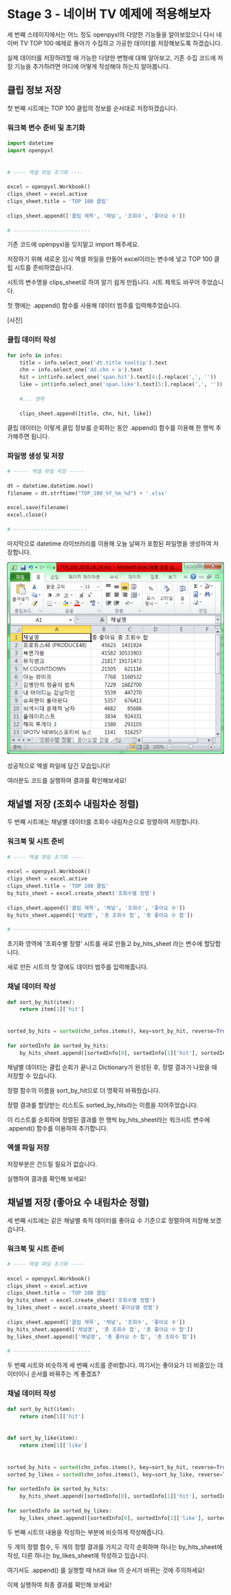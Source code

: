 # Stage 3 - 네이버 TV 예제에 적용해보자

세 번째 스테이지에서는 어느 정도 openpyxl의 다양한 기능들을 알아보았으니 다시 네이버 TV TOP 100 예제로 돌아가 수집하고 가공한 데이터를 저장해보도록 하겠습니다.

실제 데이터를 저장하려할 때 가능한 다양한 변형에 대해 알아보고, 기존 수집 코드에 저장 기능을 추가하려면 어디에 어떻게 작성해야 하는지 알아봅니다.

## 클립 정보 저장

첫 번째 시트에는 TOP 100 클립의 정보를 순서대로 저장하겠습니다.

### 워크북 변수 준비 및 초기화

```python
import datetime
import openpyxl


# ---- 엑셀 파일 초기화 ----

excel = openpyxl.Workbook()
clips_sheet = excel.active
clips_sheet.title = 'TOP 100 클립'

clips_sheet.append(['클립 제목', '채널', '조회수', '좋아요 수'])

# -------------------------
```

기존 코드에 openpyxl을 잊지말고 import 해주세요.

저장하기 위해 새로운 임시 엑셀 파일을 만들어 excel이라는 변수에 넣고 TOP 100 클립 시트를 준비하였습니다.

시트의 변수명을 clips\_sheet로 하여 알기 쉽게 만듭니다. 시트 제목도 바꾸어 주었습니다.

첫 행에는 .append\(\) 함수를 사용해 데이터 범주를 입력해주었습니다.

\[사진\]

### 클립 데이터 작성

```python
for info in infos:
    title = info.select_one('dt.title tooltip').text
    chn = info.select_one('dd.chn > a').text
    hit = int(info.select_one('span.hit').text[4:].replace(',', ''))
    like = int(info.select_one('span.like').text[5:].replace(',', ''))

    #... 생략

    clips_sheet.append([title, chn, hit, like])
```

클립 데이터는 이렇게 클립 정보를 순회하는 동안 .append\(\) 함수를 이용해 한 행씩 추가해주면 됩니다.

### 파일명 생성 및 저장

```python
# ----- 엑셀 파일 저장 -----

dt = datetime.datetime.now()
filename = dt.strftime("TOP_100_%Y_%m_%d") + '.xlsx'

excel.save(filename)
excel.close()

# ------------------------
```

마지막으로 datetime 라이브러리를 이용해 오늘 날짜가 포함된 파일명을 생성하여 저장합니다.

![](../.gitbook/assets/image%20%28114%29.png)

성공적으로 엑셀 파일에 담긴 모습입니다!

여러분도 코드를 실행하여 결과를 확인해보세요!

## 채널별 저장 \(조회수 내림차순 정렬\)

두 번째 시트에는 채널별 데이터를 조회수 내림차순으로 정렬하여 저장합니다.

### 워크북 및 시트 준비

```python
# ---- 엑셀 파일 초기화 ----

excel = openpyxl.Workbook()
clips_sheet = excel.active
clips_sheet.title = 'TOP 100 클립'
by_hits_sheet = excel.create_sheet('조회수별 정렬')

clips_sheet.append(['클립 제목', '채널', '조회수', '좋아요 수'])
by_hits_sheet.append(['채널명', '총 조회수 합', '총 좋아요 수 합'])

# -------------------------
```

초기화 영역에 '조회수별 정렬' 시트를 새로 만들고 by\_hits\_sheet 라는 변수에 할당합니다.

새로 만든 시트의 첫 열에도 데이터 범주를 입력해줍니다.

### 채널 데이터 작성

```python
def sort_by_hit(item):
    return item[1]['hit']


sorted_by_hits = sorted(chn_infos.items(), key=sort_by_hit, reverse=True)

for sortedInfo in sorted_by_hits:
    by_hits_sheet.append([sortedInfo[0], sortedInfo[1]['hit'], sortedInfo[1]['like']])
```

채널별 데이터는 클립 순회가 끝나고 Dictionary가 완성된 후, 정렬 결과가 나왔을 때 저장할 수 있습니다.

정렬 함수의 이름을 sort\_by\_hit으로 더 명확히 바꿔줬습니다.

정렬 결과를 할당받는 리스트도 sorted\_by\_hits라는 이름을 지어주었습니다.

이 리스트를 순회하며 정렬된 결과를 한 행씩 by\_hits\_sheet라는 워크시트 변수에 .append\(\) 함수를 이용하여 추가합니다.

### 엑셀 파일 저장

저장부분은 건드릴 필요가 없습니다.

실행하여 결과를 확인해 보세요!

## 채널별 저장 \(좋아요 수 내림차순 정렬\)

세 번째 시트에는 같은 채널별 축적 데이터를 좋아요 수 기준으로 정렬하여 저장해 보겠습니다.

### 워크북 및 시트 준비

```python
# ---- 엑셀 파일 초기화 ----

excel = openpyxl.Workbook()
clips_sheet = excel.active
clips_sheet.title = 'TOP 100 클립'
by_hits_sheet = excel.create_sheet('조회수별 정렬')
by_likes_sheet = excel.create_sheet('좋아요별 정렬')

clips_sheet.append(['클립 제목', '채널', '조회수', '좋아요 수'])
by_hits_sheet.append(['채널명', '총 조회수 합', '총 좋아요 수 합'])
by_likes_sheet.append(['채널명', '총 좋아요 수 합', '총 조회수 합'])

# -------------------------
```

두 번째 시트와 비슷하게 세 번째 시트를 준비합니다. 여기서는 좋아요가 더 비중있는 데이터이니 순서를 바꿔주는 게 좋겠죠?

### 채널 데이터 작성

```python
def sort_by_hit(item):
    return item[1]['hit']


def sort_by_like(item):
    return item[1]['like']


sorted_by_hits = sorted(chn_infos.items(), key=sort_by_hit, reverse=True)
sorted_by_likes = sorted(chn_infos.items(), key=sort_by_like, reverse=True)

for sortedInfo in sorted_by_hits:
    by_hits_sheet.append([sortedInfo[0], sortedInfo[1]['hit'], sortedInfo[1]['like']])

for sortedInfo in sorted_by_likes:
    by_likes_sheet.append([sortedInfo[0], sortedInfo[1]['like'], sortedInfo[1]['hit']])
```

두 번째 시트의 내용을 작성하는 부분에 비슷하게 작성해줍니다.

두 개의 정렬 함수, 두 개의 정렬 결과를 가지고 각각 순회하며 하나는 by\_hits\_sheet에 작성, 다른 하나는 by\_likes\_sheet에 작성하고 있습니다.

여기서도 .append\(\) 를 실행할 때 hit과 like 의 순서가 바뀌는 것에 주의하세요!

이제 실행하여 최종 결과를 확인해 보세요!

